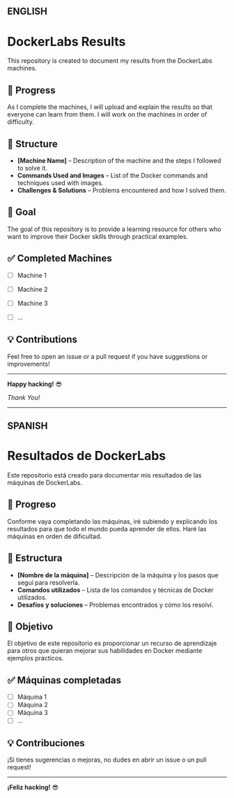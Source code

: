 ## ENGLISH

# DockerLabs Results  

This repository is created to document my results from the DockerLabs machines.  


## 🚀 Progress  

As I complete the machines, I will upload and explain the results so that everyone can learn from them. I will work on the machines in order of difficulty.  


## 📂 Structure

- **[Machine Name]** – Description of the machine and the steps I followed to solve it.  
- **Commands Used and Images** – List of the Docker commands and techniques used with images.  
- **Challenges & Solutions** – Problems encountered and how I solved them.  


## 🎯 Goal

The goal of this repository is to provide a learning resource for others who want to improve their Docker skills through practical examples.  


## ✅ Completed Machines

- [ ] Machine 1  
- [ ] Machine 2  
- [ ] Machine 3  
- [ ] ...  


## 💡 Contributions 

Feel free to open an issue or a pull request if you have suggestions or improvements!  


---


**Happy hacking!** 😎  


*Thank You!*




--------




## SPANISH

# Resultados de DockerLabs  

Este repositorio está creado para documentar mis resultados de las máquinas de DockerLabs.  

## 🚀 Progreso  
Conforme vaya completando las máquinas, iré subiendo y explicando los resultados para que todo el mundo pueda aprender de ellos. Haré las máquinas en orden de dificultad.  

## 📂 Estructura  
- **[Nombre de la máquina]** – Descripción de la máquina y los pasos que seguí para resolverla.  
- **Comandos utilizados** – Lista de los comandos y técnicas de Docker utilizados.  
- **Desafíos y soluciones** – Problemas encontrados y cómo los resolví.  

## 🎯 Objetivo  
El objetivo de este repositorio es proporcionar un recurso de aprendizaje para otros que quieran mejorar sus habilidades en Docker mediante ejemplos prácticos.  

## ✅ Máquinas completadas  
- [ ] Máquina 1  
- [ ] Máquina 2  
- [ ] Máquina 3  
- [ ] ...  

## 💡 Contribuciones  
¡Si tienes sugerencias o mejoras, no dudes en abrir un issue o un pull request!  

---

**¡Feliz hacking!** 😎  
